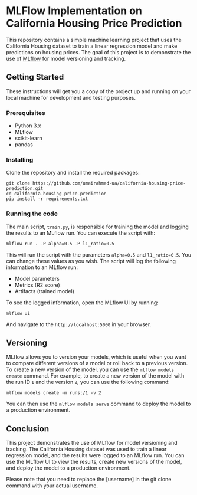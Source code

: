 # MLFlow Implementation on California Housing Price Prediction

This repository contains a simple machine learning project that uses the California Housing dataset to train a linear regression model and make predictions on housing prices. The goal of this project is to demonstrate the use of [MLflow](https://mlflow.org/) for model versioning and tracking.

## Getting Started

These instructions will get you a copy of the project up and running on your local machine for development and testing purposes.

### Prerequisites

- Python 3.x
- MLflow
- scikit-learn
- pandas

### Installing

Clone the repository and install the required packages:
```
git clone https://github.com/umairahmad-ua/california-housing-price-prediction.git
cd california-housing-price-prediction
pip install -r requirements.txt
```


### Running the code

The main script, `train.py`, is responsible for training the model and logging the results to an MLflow run. You can execute the script with:
```
mlflow run . -P alpha=0.5 -P l1_ratio=0.5
```

This will run the script with the parameters `alpha=0.5` and `l1_ratio=0.5`. You can change these values as you wish. The script will log the following information to an MLflow run:

- Model parameters
- Metrics (R2 score)
- Artifacts (trained model)

To see the logged information, open the MLflow UI by running:
```
mlflow ui
```

And navigate to the `http://localhost:5000` in your browser.

## Versioning

MLflow allows you to version your models, which is useful when you want to compare different versions of a model or roll back to a previous version. To create a new version of the model, you can use the `mlflow models create` command. For example, to create a new version of the model with the run ID `1` and the version `2`, you can use the following command:
```
mlflow models create -m runs:/1 -v 2
```

You can then use the `mlflow models serve` command to deploy the model to a production environment.

## Conclusion

This project demonstrates the use of MLflow for model versioning and tracking. The California Housing dataset was used to train a linear regression model, and the results were logged to an MLflow run. You can use the MLflow UI to view the results, create new versions of the model, and deploy the model to a production environment.

Please note that you need to replace the [username] in the git clone command with your actual username.

